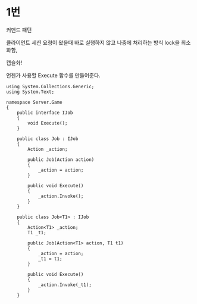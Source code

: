 # 1번 

커맨드 패턴

클라이언트 세션 요청이 왔을때 바로 실행하지 않고 나중에 처리하는 방식
lock을 최소화함,

캡슐화!

언젠가 사용할 Execute 함수를 만들어준다.

```using System;
using System.Collections.Generic;
using System.Text;

namespace Server.Game
{
	public interface IJob
	{
		void Execute();
	}

	public class Job : IJob
	{
		Action _action;

		public Job(Action action)
		{
			_action = action;
		}

		public void Execute()
		{
			_action.Invoke();
		}
	}

	public class Job<T1> : IJob
	{
		Action<T1> _action;
		T1 _t1;

		public Job(Action<T1> action, T1 t1)
		{
			_action = action;
			_t1 = t1;
		}

		public void Execute()
		{
			_action.Invoke(_t1);
		}
	}
```
